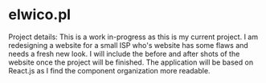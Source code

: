 # elwico.pl

Project details:
This is a work in-progress as this is my current project. I am redesigning a website for a small ISP who's website has some flaws and needs a fresh new look. I will include the before and after shots of the website once the project will be finished. The application will be based on React.js as I find the component organization more readable.
